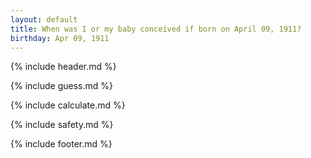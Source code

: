 ```yaml
---
layout: default
title: When was I or my baby conceived if born on April 09, 1911?
birthday: Apr 09, 1911
---
```


{% include header.md %}

{% include guess.md %}

{% include calculate.md %}

{% include safety.md %}

{% include footer.md %}



